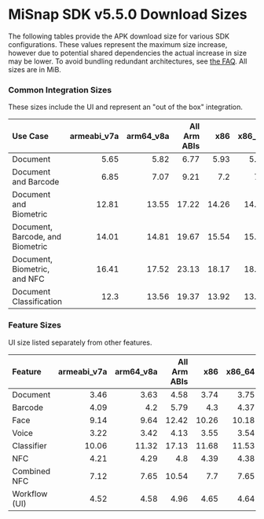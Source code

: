 # MiSnap SDK v5.5.0 Download Sizes

The following tables provide the APK download size for various SDK configurations. These values represent
the maximum size increase, however due to potential shared dependencies the actual increase in size may
be lower. To avoid bundling redundant architectures, see [the FAQ](../README.md#how-can-i-reduce-the-size-of-the-sdk).
All sizes are in MiB.

### **Common Integration Sizes**
These sizes include the UI and represent an "out of the box" integration.
<!-- USECASE_SIZE_TABLE_START -->
| Use Case                         | armeabi_v7a | arm64_v8a | All Arm ABIs | x86   | x86_64 | All x86 ABIs | All ABIs | 
| :------------------------------- | ----------: | --------: | -----------: | ----: | -----: | -----------: | -------: |
| Document                         | 5.65        | 5.82      | 6.77         | 5.93  | 5.94   | 7.17         | 9.24     | 
| Document and Barcode             | 6.85        | 7.07      | 9.21         | 7.2   | 7.3    | 9.79         | 14.3     | 
| Document and Biometric           | 12.81       | 13.55     | 17.22        | 14.26 | 14.22  | 19.34        | 27.42    | 
| Document, Barcode, and Biometric | 14.01       | 14.81     | 19.67        | 15.54 | 15.57  | 21.96        | 32.48    | 
| Document, Biometric, and NFC     | 16.41       | 17.52     | 23.13        | 18.17 | 18.07  | 25.43        | 37.74    | 
| Document Classification          | 12.3        | 13.56     | 19.37        | 13.92 | 13.77  | 21.19        | 34.06    | 
<!-- USECASE_SIZE_TABLE_END -->

### **Feature Sizes**
UI size listed separately from other features.
<!-- SCIENCE_SIZE_TABLE_START -->
| Feature       | armeabi_v7a | arm64_v8a | All Arm ABIs | x86   | x86_64 | All x86 ABIs | All ABIs | 
| :------------ | ----------: | --------: | -----------: | ----: | -----: | -----------: | -------: |
| Document      | 3.46        | 3.63      | 4.58         | 3.74  | 3.75   | 4.99         | 7.05     | 
| Barcode       | 4.09        | 4.2       | 5.79         | 4.3   | 4.37   | 6.17         | 9.46     | 
| Face          | 9.14        | 9.64      | 12.42        | 10.26 | 10.18  | 14.09        | 20.16    | 
| Voice         | 3.22        | 3.42      | 4.13         | 3.55  | 3.54   | 4.57         | 6.2      | 
| Classifier    | 10.06       | 11.32     | 17.13        | 11.68 | 11.53  | 18.95        | 31.81    | 
| NFC           | 4.21        | 4.29      | 4.8          | 4.39  | 4.38   | 5.07         | 6.17     | 
| Combined NFC  | 7.12        | 7.65      | 10.54        | 7.7   | 7.65   | 11.12        | 17.42    | 
| Workflow (UI) | 4.52        | 4.58      | 4.96         | 4.65  | 4.64   | 5.15         | 5.98     | 
<!-- SCIENCE_SIZE_TABLE_END -->
